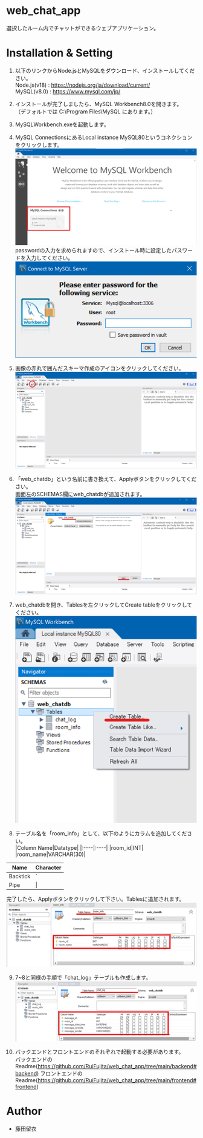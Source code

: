 # web_chat_app
選択したルーム内でチャットができるウェブアプリケーション。

# Installation & Setting
1. 以下のリンクからNode.jsとMySQLをダウンロード、インストールしてください。<br>
Node.js(v18) : https://nodejs.org/ja/download/current/<br>
MySQL(v8.0)  : https://www.mysql.com/jp/

2. インストールが完了しましたら、MySQL Workbench8.0を開きます。<br>
    （デフォルトでは C:\Program Files\MySQL にあります。）

3. MySQLWorkbench.exeを起動します。

4. MySQL ConnectionsにあるLocal instance MySQL80というコネクションをクリックします。<br>
![picture 1](images/bde08982fc96e6af7631f8d94bc94c3ac5cdd15f1b1636dbee810a7fcd8e3837.png)  
    passwordの入力を求められますので、インストール時に設定したパスワードを入力してください。
![picture 2](images/808caa782b7446d00149c9fcd10eb33cef5ded6b000c9c3234e958906c73ddb5.png)  

5. 画像の赤丸で囲んだスキーマ作成のアイコンをクリックしてください。
![picture 3](images/aafa997f465ee2bfe95f081e9ce9539d8fec18ed0fb3eb83072e68760656d999.png)  

6. 「web_chatdb」という名前に書き換えて、Applyボタンをクリックしてください。<br>
    画面左のSCHEMAS欄にweb_chatdbが追加されます。
![picture 4](images/0a57fe157e5ef6094bbb9bc8635faa7c045ae066139931cf8ca635fe367578d9.png)  

7.  web_chatdbを開き、Tablesを左クリックしてCreate tableをクリックしてください。
![picture 5](images/447b71a939df269070947ae0c47567cc57df4763b3a0882551ad7c4fbfd51eb2.png)  

8.  テーブル名を「room_info」として、以下のようにカラムを追加してください。<br>
|Column Name|Datatype|
|:----|:----|
|room_id|INT|
|room_name|VARCHAR(30)|

| Name     | Character |
| ---      | ---       |
| Backtick | `         |
| Pipe     | \|        |

 
完了したら、Applyボタンをクリックして下さい。Tablesに追加されます。
![picture 6](images/ca8510efaa9d0cc6f27ea04d55d1545ed5e8a34f4d84a21e1c84a6c076ebce5c.png)  

9. 7~8と同様の手順で「chat_log」テーブルも作成します。
![picture 7](images/2f9ac2ee1e0ce14b28ab26a6284359fc02c5e2a4971f3e7bd0dad8aefd755ef8.png)  

10. バックエンドとフロントエンドのそれぞれで起動する必要があります。<br>
バックエンドのReadme(https://github.com/RuiFujita/web_chat_app/tree/main/backend#backend)
フロントエンドのReadme(https://github.com/RuiFujita/web_chat_app/tree/main/frontend#frontend)

# Author
* 藤田留衣
